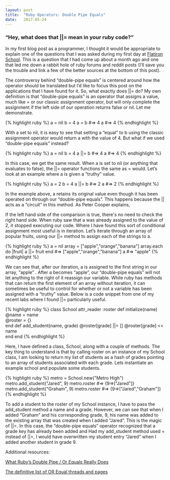 ```yaml
---
layout: post
title:  "Ruby Operators: Double Pipe Equals"
date:   2017-05-24
---
```


### “Hey, what does that \|\|= mean in your ruby code?”


In my first blog post as a programmer, I thought it would be appropriate to explain one of the questions that I was asked during my first day at [Flatiron School](https://flatironschool.com/). This is a question that I had come up about a month ago and one that led me down a rabbit hole of ruby forums and reddit posts (I’ll save you the trouble and link a few of the better sources at the bottom of this post).

The controversy behind “double-pipe equals” is centered around how the operator should be translated but I’d like to focus this post on the applications that I have found for it. So, what exactly does \|\|= do? My own definition is that “double-pipe equals” is an operator that assigns a value, much like = or our classic assignment operator, but will only complete the assignment if the left side of our operation returns false or nil.
Let me demonstrate.

{% highlight ruby %}
a = nil
b = 4
a = b #=> 4
a #=> 4
{% endhighlight %}

With a set to nil, it is easy to see that setting a “equal” to b using the classic assignment operator would return a with the value of 4. But what if we used “double-pipe equals” instead?

{% highlight ruby %}
a = nil
b = 4
a ||= b #=> 4
a #=> 4
{% endhighlight %}


In this case, we get the same result. When a is set to nil (or anything that evaluates to false), the \|\|= operator functions the same as = would. Let’s look at an example where a is given a “truthy” value.

{% highlight ruby %}
a = 2
b = 4
a ||= b #=> 2
a #=> 2
{% endhighlight %}

In the example above, a retains its original value even though it has been operated on through our “double-pipe equals”. This happens because the \|\| acts as a “circuit” in this method. As Peter Cooper explains,

If the left hand side of the comparison is true, there's no need to check the right hand side. When ruby saw that a was already assigned to the value of 2, it stopped executing our code. Where I have found this sort of conditional assignment most useful is in iteration. Let’s iterate through an array of popular fruits, using our \|\|= method to assign each of the strings to a.

{% highlight ruby %}
a = nil
array = ["apple","orange","banana"]
array.each do |fruit|
   a ||= fruit
end #=> ["apple","orange","banana"]
a #=> "apple"
{% endhighlight %}

We can see that, after our iteration, a is assigned to the first string in our array, “apple” . After a becomes “apple”, our “double-pipe equals” will not let anything to the right of it reassign our variable.
While ruby has methods that can return the first element of an array without iteration, it can sometimes be useful to control for whether or not a variable has been assigned with a “truthy” value. Below is a code snippet from one of my recent labs where I found \|\|= particularly useful.

{% highlight ruby %}
class School
  attr_reader :roster
  def initialize(name)    
      @name = name    
      @roster = {}  
  end
  def add_student(name, grade)
      @roster[grade] ||= []
      @roster[grade] << name  
  end
end
{% endhighlight %}

Here, I have defined a class, School, along with a couple of methods. The key thing to understand is that by calling roster on an instance of my School class, I am looking to return my list of students as a hash of grades pointing to an array of students associated with each grade.
Lets instantiate an example school and populate some students.

{% highlight ruby %}
metro = School.new("Metro High")
metro.add_student("Jared", 9)
metro.roster #=> {9=>["Jared"]}
metro.add_student("Graham", 9)
metro.roster #=> {9=>["Jared","Graham"]}
{% endhighlight %}


To add a student to the roster of my School instance, I have to pass the add_student method a name and a grade. However, we can see that when I added “Graham” and his corresponding grade, 9, his name was added to the existing array that was created when I added “Jared”. This is the magic of \|\|=. In this case, the “double-pipe equals” operator recognized that a grade key has already been added and
Had my add_student method used = instead of \|\|=, I would have overwritten my student entry “Jared” when I added another student in grade 9.

Additional resources:

[What Ruby’s Double Pipe / Or Equals Really Does](http://www.rubyinside.com/what-rubys-double-pipe-or-equals-really-does-5488.html)

[The definitive list of OR Equal threads and pages](https://www.ruby-forum.com/topic/151660/)
